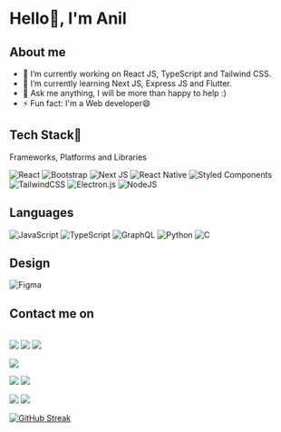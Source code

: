<h1> Hello👋, I'm Anil</h1>

<h2>About me</h2>

- 🔭 I’m currently working on React JS, TypeScript and Tailwind CSS.
- 🌱 I’m currently learning Next JS, Express JS and Flutter.
- 💬 Ask me anything, I will be more than happy to help :)
- ⚡ Fun fact: I'm a Web developer😄



<h2>Tech Stack🚀</h2>

Frameworks, Platforms and Libraries  

![React](https://img.shields.io/badge/react-%2320232a.svg?style=for-the-badge&logo=react&logoColor=%2361DAFB)
![Bootstrap](https://img.shields.io/badge/bootstrap-%23563D7C.svg?style=for-the-badge&logo=bootstrap&logoColor=white)
![Next JS](https://img.shields.io/badge/Next-black?style=for-the-badge&logo=next.js&logoColor=white)
![React Native](https://img.shields.io/badge/react_native-%2320232a.svg?style=for-the-badge&logo=react&logoColor=%2361DAFB)
![Styled Components](https://img.shields.io/badge/styled--components-DB7093?style=for-the-badge&logo=styled-components&logoColor=white)
![TailwindCSS](https://img.shields.io/badge/tailwindcss-%2338B2AC.svg?style=for-the-badge&logo=tailwind-css&logoColor=white)
![Electron.js](https://img.shields.io/badge/Electron-191970?style=for-the-badge&logo=Electron&logoColor=white)
![NodeJS](https://img.shields.io/badge/node.js-6DA55F?style=for-the-badge&logo=node.js&logoColor=white)

<h2>Languages</h2>

![JavaScript](https://img.shields.io/badge/javascript-%23323330.svg?style=for-the-badge&logo=javascript&logoColor=%23F7DF1E)
![TypeScript](https://img.shields.io/badge/typescript-%23007ACC.svg?style=for-the-badge&logo=typescript&logoColor=white)
![GraphQL](https://img.shields.io/badge/-GraphQL-E10098?style=for-the-badge&logo=graphql&logoColor=white)
![Python](https://img.shields.io/badge/python-3670A0?style=for-the-badge&logo=python&logoColor=ffdd54)
![C](https://img.shields.io/badge/c-%2300599C.svg?style=for-the-badge&logo=c&logoColor=white)

<h2>Design</h2>

![Figma](https://img.shields.io/badge/figma-%23F24E1E.svg?style=for-the-badge&logo=figma&logoColor=white)

<h2>Contact me on</h2>
<br>
<a href="https://twitter.com/anil_dev31"><img src="https://img.shields.io/badge/Twitter-1DA1F2?style=for-the-badge&logo=twitter&logoColor=white"></a>
<a href="https://www.linkedin.com/in/anil-kumar-peddireddy/"><img src="https://img.shields.io/badge/LinkedIn-0077B5?style=for-the-badge&logo=linkedin&logoColor=white"></a>
<a href="mailto:anil.peddireddyy@gmail.com"><img src="https://img.shields.io/badge/Gmail-D14836?style=for-the-badge&logo=gmail&logoColor=white"></a>
<br>

![](https://github-profile-summary-cards.vercel.app/api/cards/profile-details?username=jsgiant&theme=dracula)


![](https://github-profile-summary-cards.vercel.app/api/cards/repos-per-language?username=jsgiant&theme=dracula)  ![](https://github-profile-summary-cards.vercel.app/api/cards/most-commit-language?username=jsgiant&theme=dracula)

![](https://github-profile-summary-cards.vercel.app/api/cards/stats?username=jsgiant&theme=dracula)
![](https://github-profile-summary-cards.vercel.app/api/cards/productive-time?username=jsgiant&theme=dracula)

[![GitHub Streak](http://github-readme-streak-stats.herokuapp.com?user=jsgiant&theme=dracula&date_format=j%20M%5B%20Y%5D)](https://git.io/streak-stats)
